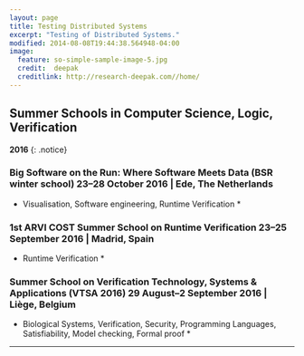 ```yaml
---
layout: page
title: Testing Distributed Systems
excerpt: "Testing of Distributed Systems."
modified: 2014-08-08T19:44:38.564948-04:00
image:
  feature: so-simple-sample-image-5.jpg
  credit:  deepak
  creditlink: http://research-deepak.com//home/
---
```

## Summer Schools in Computer Science, Logic, Verification

**2016** 
{: .notice}

### Big Software on the Run: Where Software Meets Data (BSR winter school) 23–28 October 2016 | Ede, The Netherlands 
* Visualisation, Software engineering, Runtime Verification *

### 1st ARVI COST Summer School on Runtime Verification 23–25 September 2016 | Madrid, Spain 
* Runtime Verification *

### Summer School on Verification Technology, Systems & Applications (VTSA 2016) 29 August–2 September 2016 | Liège, Belgium 
* Biological Systems, Verification, Security, Programming Languages, Satisfiability, Model checking, Formal proof *
--- 


